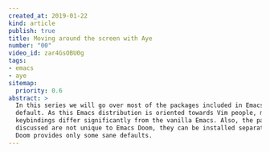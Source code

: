 ```yaml
---
created_at: 2019-01-22
kind: article
publish: true
title: Moving around the screen with Aye
number: "00"
video_id: zar4GsOBU0g
tags:
- emacs 
- aye 
sitemap:
  priority: 0.6
abstract: >
  In this series we will go over most of the packages included in Emacs Doom by
  default. As this Emacs distribution is oriented towards Vim people, most of the
  keybindings differ significantly from the vanilla Emacs. Also, the packages
  discussed are not unique to Emacs Doom, they can be installed separately; Emacs
  Doom provides only some sane defaults.
---
```

